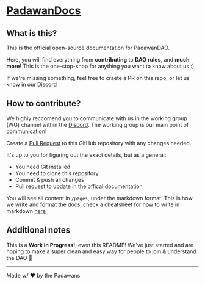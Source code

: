# [PadawanDocs](https://staging.docs.padawandao.com/)

## What is this?

This is the official open-source documentation for PadawanDAO.

Here, you will find everything from <b>contributing</b> to <b>DAO rules</b>, and <b>much more</b>! This is the one-stop-shop for anything you want to know about us :)

If we're missing something, feel free to craete a PR on this repo, or let us know in our [Discord](https://discord.gg/4PyERzE89X)


## How to contribute?

We highly reccomend you to communicate with us in the working group (WG) channel within the [Discord](https://discord.gg/4PyERzE89X). The working group is our main point of communication!

Create a [Pull Request](https://docs.github.com/en/pull-requests/collaborating-with-pull-requests/proposing-changes-to-your-work-with-pull-requests/creating-a-pull-request-from-a-fork) to this GitHub repository with any changes needed.

It's up to you for figuring out the exact details, but as a general:
* You need Git installed
* You need to clone this repository
* Commit & push all changes
* Pull request to update in the offical documentation

You will see all content in `/pages`, under the markdown format. This is how we write and format the docs, check a cheatsheet for how to write in markdown [here](https://markdownlivepreview.com/)

## Additional notes
This is a <b>Work in Progress!</b>, even this README! We've just started and are hoping to make a super clean and easy way for people to join & understand the DAO 🤗

---

Made w/ ❤️ by the Padawans
